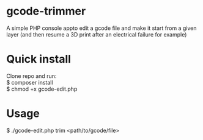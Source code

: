# gcode-trimmer
A simple PHP console appto edit a gcode file and make it start from a given layer (and then resume a 3D print after an electrical failure for example)

# Quick install
Clone repo and run:\
$ composer install\
$ chmod +x gcode-edit.php

# Usage
$ ./gcode-edit.php trim <path/to/gcode/file>
